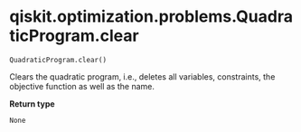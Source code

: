 # qiskit.optimization.problems.QuadraticProgram.clear

`QuadraticProgram.clear()`

Clears the quadratic program, i.e., deletes all variables, constraints, the objective function as well as the name.

**Return type**

`None`
